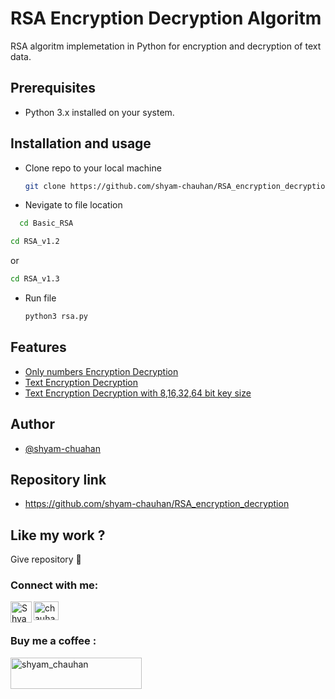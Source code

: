 # RSA Encryption Decryption Algoritm

RSA algoritm implemetation in Python for encryption and decryption of text data.


## Prerequisites 
- Python 3.x installed on your system.

## Installation and usage 

- Clone repo to your local machine
  ```bash
  git clone https://github.com/shyam-chauhan/RSA_encryption_decryption/
  ```
- Nevigate to file location
```bash
  cd Basic_RSA 
  ```
  ```bash
  cd RSA_v1.2 
  ```
  or
  ```bash
  cd RSA_v1.3 
  ```

- Run file
  ```python
  python3 rsa.py
  ```

    
## Features
- [Only numbers Encryption Decryption](https://github.com/shyam-chauhan/RSA_encryption_decryption/tree/master/Basic_RSA) 
- [Text Encryption Decryption](https://github.com/shyam-chauhan/RSA_encryption_decryption/tree/master/RSA_v1.2)
- [Text Encryption Decryption with 8,16,32,64 bit key size](https://github.com/shyam-chauhan/RSA_encryption_decryption/tree/master/RSA_v1.3)


## Author

- [@shyam-chuahan](https://github.com/shyam-chauhan)


## Repository link
- https://github.com/shyam-chauhan/RSA_encryption_decryption
## Like my work ?

Give repository 🌟

<h3 align="left">Connect with me:</h3>
<p align="left">
<a href="https://linkedin.com/in/chauhan-shyam009" target="blank"><img align="center" src="https://raw.githubusercontent.com/rahuldkjain/github-profile-readme-generator/master/src/images/icons/Social/linked-in-alt.svg" alt="chauhan-shyam009" height="30" width="40" /></a>
<a href="https://t.me/chauhan_shyam">
    <img align="left" alt="Shyam chauhan Telegram" width="34px" src="https://raw.githubusercontent.com/gauravghongde/social-icons/master/SVG/Color/Telegram.svg" />
</a>
</p>

<h3 align="left">Buy me a coffee :</h3>
<p><a href="https://www.buymeacoffee.com/shyam_chauhan"> <img align="left" src="https://cdn.buymeacoffee.com/buttons/v2/default-yellow.png" height="50" width="210" alt="shyam_chauhan" /></a></p><br><br><br>
